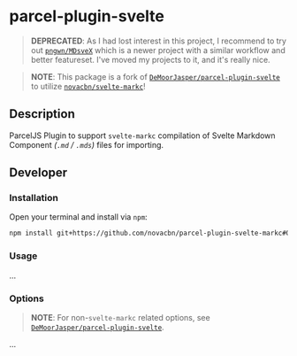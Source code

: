 # parcel-plugin-svelte

> **DEPRECATED**: As I had lost interest in this project, I recommend to try out [`pngwn/MDsveX`](https://github.com/pngwn/MDsveX) which is a newer project with a similar workflow and better featureset. I've moved my projects to it, and it's really nice.

> **NOTE**: This package is a fork of [`DeMoorJasper/parcel-plugin-svelte`](https://github.com/DeMoorJasper/parcel-plugin-svelte) to utilize [`novacbn/svelte-markc`](https://github.com/novacbn/svelte-markc)!

## Description

ParcelJS Plugin to support `svelte-markc` compilation of Svelte Markdown Component _(`.md` / `.mds`)_ files for importing.

## Developer

### Installation

Open your terminal and install via `npm`:

```sh
npm install git+https://github.com/novacbn/parcel-plugin-svelte-markc#0.0.3 -D
```

### Usage

...

### Options

> **NOTE**: For non-`svelte-markc` related options, see [`DeMoorJasper/parcel-plugin-svelte`](https://github.com/DeMoorJasper/parcel-plugin-svelte).

...
